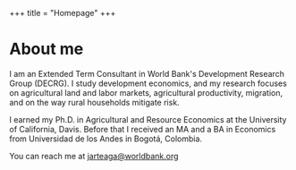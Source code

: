 +++
title = "Homepage"
+++

# About me


I am an Extended Term Consultant in World Bank's Development Research Group (DECRG). I study development economics, and my research focuses on agricultural land and labor markets, agricultural productivity, migration, and on the way rural households mitigate risk.

I earned my Ph.D. in Agricultural and Resource Economics at the University of California, Davis. Before that I received an MA and a BA in Economics from Universidad de los Andes in Bogotá, Colombia.

You can reach me at jarteaga@worldbank.org